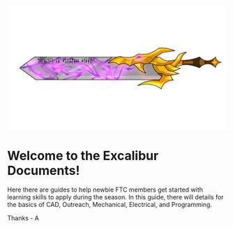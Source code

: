 <img src="excalibur.png"/>
<h1>Welcome to the Excalibur Documents!</h1>
<p>Here there are guides to help newbie FTC members get started with learning skills to apply during the season. In this guide, there will details for the basics of CAD, Outreach, Mechanical, Electrical, and Programming.</p>
<p>Thanks - A</p>
